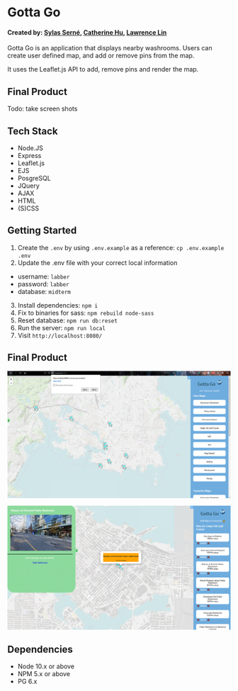 # Gotta Go
#### Created by: [Sylas Serné](https://github.com/sylastheodor), [Catherine Hu](https://github.com/cthu97), [Lawrence Lin](https://github.com/lawwwlin)

Gotta Go is an application that displays nearby washrooms. Users can create user defined map, and add or remove pins from the map. 

It uses the Leaflet.js API to add, remove pins and render the map.

## Final Product

Todo: take screen shots

## Tech Stack
* Node.JS
* Express
* Leaflet.js
* EJS
* PosgreSQL
* JQuery
* AJAX
* HTML
* (S)CSS

## Getting Started

1. Create the `.env` by using `.env.example` as a reference: `cp .env.example .env`
2. Update the .env file with your correct local information 
  - username: `labber` 
  - password: `labber` 
  - database: `midterm`
3. Install dependencies: `npm i`
4. Fix to binaries for sass: `npm rebuild node-sass`
5. Reset database: `npm run db:reset`
7. Run the server: `npm run local`
8. Visit `http://localhost:8080/`

## Final Product

![Home Page](https://github.com/cthu97/Gotta-go/blob/master/screenshots/home.png)

![Map](https://github.com/cthu97/Gotta-go/blob/master/screenshots/map.png)

## Dependencies

- Node 10.x or above
- NPM 5.x or above
- PG 6.x
